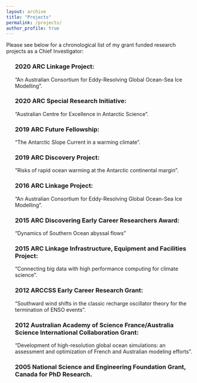 ```yaml
---
layout: archive
title: "Projects"
permalink: /projects/
author_profile: true
---
```


<section class="page__content" itemprop="text">

<p>Please see below for a chronological list of my grant funded research projects as a Chief Investigator:</p>

<ul>

<h3> 2020 ARC Linkage Project:</h3> “An Australian Consortium for Eddy-Resolving Global Ocean-Sea Ice Modelling”.

<h3> 2020 ARC Special Research Initiative:</h3> “Australian Centre for Excellence in Antarctic Science”.

<h3> 2019 ARC Future Fellowship:</h3> “The Antarctic Slope Current in a warming climate”.

<h3> 2019 ARC Discovery Project:</h3> “Risks of rapid ocean warming at the Antarctic continental margin”.

<h3> 2016 ARC Linkage Project:</h3> “An Australian Consortium for Eddy-Resolving Global Ocean-Sea Ice Modelling”.

<h3> 2015 ARC Discovering Early Career Researchers Award:</h3> “Dynamics of Southern Ocean abyssal flows”

<h3> 2015 ARC Linkage Infrastructure, Equipment and Facilities Project:</h3> “Connecting big data with high performance computing for climate science”.

<h3>2012 ARCCSS Early Career Research Grant:</h3> “Southward wind shifts in the classic recharge oscillator theory for the termination of ENSO events”.

<h3>2012 Australian Academy of Science France/Australia Science International Collaboration Grant:</h3> “Development of high-resolution global ocean simulations: an assessment and optimization of French and Australian modeling efforts”.

<h3>2005 National Science and Engineering Foundation Grant, Canada for PhD Research.

<ul>

